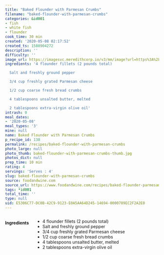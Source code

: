 ```yaml
---
title: "Baked Flounder with Parmesan Crumbs"
filename: "baked-flounder-with-parmesan-crumbs"
categories: &id001
- fish
- white fish
- flounder
cook_time: 30 min
created: '2020-05-08 02:17:52'
created_ts: 1588904272
description: ''
difficulty: ''
image_url: https://imagesvc.meredithcorp.io/v3/mm/image?url=https%3A%2F%2Fcdn-image.foodandwine.com%2Fsites%2Fdefault%2Ffiles%2Fstyles%2F4_3_horizontal_-_1200x900%2Fpublic%2F200209-xl-baked-flounder-with-parmesan-crumbs.jpg%3Fitok%3DjZKF7Jc0
ingredients: '4 flounder fillets (2 pounds total)

  Salt and freshly ground pepper

  3/4 cup freshly grated Parmesan cheese

  1/2 cup coarse fresh bread crumbs

  4 tablespoons unsalted butter, melted

  2 tablespoons extra-virgin olive oil'
intrash: 0
meal_dates:
- '2020-05-08'
meal_types: '3'
mine: null
name: Baked Flounder with Parmesan Crumbs
p_recipe_id: 138
permalink: /recipes/baked-flounder-with-parmesan-crumbs
photo_large: null
photo_thumb: baked-flounder-with-parmesan-crumbs-thumb.jpg
photos_dict: null
prep_time: 10 min
rating: 4
servings: 'Serves : 4'
slug: baked-flounder-with-parmesan-crumbs
source: foodandwine.com
source_url: https://www.foodandwine.com/recipes/baked-flounder-parmesan-crumbs
tags: *id001
total_time: ''
type: null
uid: E5306C77-DC0B-42C9-9123-E0A5AA64D245-14694-0000789EC2F2A2E0
---
```

<div class="large-8 medium-7 columns" id="writeup">	</div><!-- #writeup -->
</div><!-- #row-one -->
<div class="row" id="row-two">	<div class="medium-4 small-5 columns" id="ingredients"><h4>Ingredients</h4><div class="box box-ingredients content"><ul>
<li>4 flounder fillets (2 pounds total)</li>
<li>Salt and freshly ground pepper</li>
<li>3/4 cup freshly grated Parmesan cheese</li>
<li>1/2 cup coarse fresh bread crumbs</li>
<li>4 tablespoons unsalted butter, melted</li>
<li>2 tablespoons extra-virgin olive oil</li>
</ul>
</div>	</div>	<div class="medium-6 small-7 columns" id="directions">	</div>